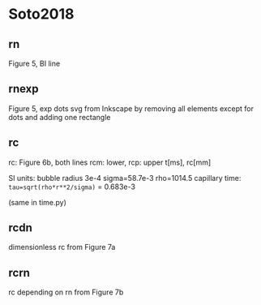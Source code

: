 # Soto2018

## rn
Figure 5, BI line

## rnexp
Figure 5, exp dots
svg from Inkscape by removing all elements except for dots 
and adding one rectangle

## rc
rc: Figure 6b, both lines
rcm: lower, rcp: upper
t[ms], rc[mm]

SI units:
bubble radius 3e-4
sigma=58.7e-3
rho=1014.5
capillary time: `tau=sqrt(rho*r**2/sigma)` = 0.683e-3

(same in time.py)

## rcdn

dimensionless rc from Figure 7a

## rcrn

rc depending on rn from Figure 7b
